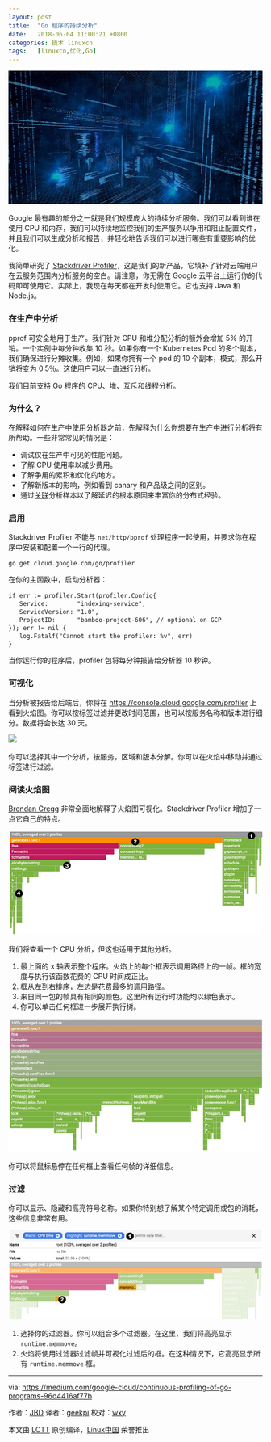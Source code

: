 ```yaml
---
layout: post
title:	"Go 程序的持续分析"
date:	2018-06-04 11:00:21 +0800 
categories:	技术 linuxcn 
tags:	[linuxcn,优化,Go]
---
```



![](/Asserts/Images/album/201806/04/110004y0orb4eeepzovqed.png)


Google 最有趣的部分之一就是我们规模庞大的持续分析服务。我们可以看到谁在使用 CPU 和内存，我们可以持续地监控我们的生产服务以争用和阻止配置文件，并且我们可以生成分析和报告，并轻松地告诉我们可以进行哪些有重要影响的优化。


我简单研究了 [Stackdriver Profiler](https://cloud.google.com/profiler/)，这是我们的新产品，它填补了针对云端用户在云服务范围内分析服务的空白。请注意，你无需在 Google 云平台上运行你的代码即可使用它。实际上，我现在每天都在开发时使用它。它也支持 Java 和 Node.js。


### 在生产中分析


pprof 可安全地用于生产。我们针对 CPU 和堆分配分析的额外会增加 5% 的开销。一个实例中每分钟收集 10 秒。如果你有一个 Kubernetes Pod 的多个副本，我们确保进行分摊收集。例如，如果你拥有一个 pod 的 10 个副本，模式，那么开销将变为 0.5％。这使用户可以一直进行分析。


我们目前支持 Go 程序的 CPU、堆、互斥和线程分析。


### 为什么？


在解释如何在生产中使用分析器之前，先解释为什么你想要在生产中进行分析将有所帮助。一些非常常见的情况是：


* 调试仅在生产中可见的性能问题。
* 了解 CPU 使用率以减少费用。
* 了解争用的累积和优化的地方。
* 了解新版本的影响，例如看到 canary 和产品级之间的区别。
* 通过[关联](https://rakyll.org/profiler-labels/)分析样本以了解延迟的根本原因来丰富你的分布式经验。


### 启用


Stackdriver Profiler 不能与 `net/http/pprof` 处理程序一起使用，并要求你在程序中安装和配置一个一行的代理。



```
go get cloud.google.com/go/profiler

```

在你的主函数中，启动分析器：



```
if err := profiler.Start(profiler.Config{
   Service:        "indexing-service",
   ServiceVersion: "1.0",
   ProjectID:      "bamboo-project-606", // optional on GCP
}); err != nil {
   log.Fatalf("Cannot start the profiler: %v", err) 
}

```

当你运行你的程序后，profiler 包将每分钟报告给分析器 10 秒钟。


### 可视化


当分析被报告给后端后，你将在 <https://console.cloud.google.com/profiler> 上看到火焰图。你可以按标签过滤并更改时间范围，也可以按服务名称和版本进行细分。数据将会长达 30 天。


![](/Asserts/Images/album/201806/04/110031zrl3tvppvs2v67s3.gif)


你可以选择其中一个分析，按服务，区域和版本分解。你可以在火焰中移动并通过标签进行过滤。


### 阅读火焰图


[Brendan Gregg](http://www.brendangregg.com/flamegraphs.html) 非常全面地解释了火焰图可视化。Stackdriver Profiler 增加了一点它自己的特点。


![](/Asserts/Images/album/201806/04/110038t61nopp64mzoimvo.png)


我们将查看一个 CPU 分析，但这也适用于其他分析。


1. 最上面的 x 轴表示整个程序。火焰上的每个框表示调用路径上的一帧。框的宽度与执行该函数花费的 CPU 时间成正比。
2. 框从左到右排序，左边是花费最多的调用路径。
3. 来自同一包的帧具有相同的颜色。这里所有运行时功能均以绿色表示。
4. 你可以单击任何框进一步展开执行树。


![](/Asserts/Images/album/201806/04/110040svh65h9nh44v96oz.png)


你可以将鼠标悬停在任何框上查看任何帧的详细信息。


### 过滤


你可以显示、隐藏和高亮符号名称。如果你特别想了解某个特定调用或包的消耗，这些信息非常有用。


![](/Asserts/Images/album/201806/04/110047mix5uqofmoefimug.png)


1. 选择你的过滤器。你可以组合多个过滤器。在这里，我们将高亮显示 `runtime.memmove`。
2. 火焰将使用过滤器过滤帧并可视化过滤后的框。在这种情况下，它高亮显示所有 `runtime.memmove` 框。




---


via: <https://medium.com/google-cloud/continuous-profiling-of-go-programs-96d4416af77b>


作者：[JBD](https://medium.com/@rakyll?source=post_header_lockup) 译者：[geekpi](https://github.com/geekpi) 校对：[wxy](https://github.com/wxy)


本文由 [LCTT](https://github.com/LCTT/TranslateProject) 原创编译，[Linux中国](https://linux.cn/) 荣誉推出

